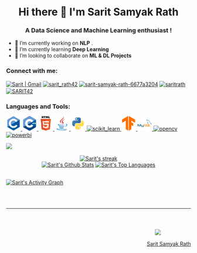 

<!--
**SARIT42/SARIT42** is a ✨ _special_ ✨ repository because its `README.md` (this file) appears on your GitHub profile.

Here are some ideas to get you started:

- 🔭 I’m currently working on ...
- 🌱 I’m currently learning ...
- 👯 I’m looking to collaborate on ...
- 🤔 I’m looking for help with ...
- 💬 Ask me about ...
- 📫 How to reach me: ...
- 😄 Pronouns: ...
- ⚡ Fun fact: ...
-->

<h1 align="center">Hi there 👋 I'm Sarit Samyak Rath </h1>
<h3 align="center">A Data Science and Machine Learning enthusiast !</h3>



- 🔭 I’m currently working on **NLP** .
- 🌱 I’m currently learning **Deep Learning**
- 👯 I’m looking to collaborate on **ML & DL Projects**


<h3 align="left">Connect with me:</h3>
<p align="left">
<a href="mailto:7381014411sarit@gmail.com"><img align="center" alt="Sarit | Gmail"  width="32px" height="27px" src="https://cdn.dribbble.com/users/2113992/screenshots/14510264/gmail_animation.gif"/></a>
<a href="https://twitter.com/sarit_rath42" target="blank"><img align="center" src="https://raw.githubusercontent.com/rahuldkjain/github-profile-readme-generator/master/src/images/icons/Social/twitter.svg" alt="sarit_rath42" height="30" width="40" /></a>
<a href="https://www.linkedin.com/in/sarit-samyak-rath-6677a3204/" target="blank"><img align="center" src="https://raw.githubusercontent.com/rahuldkjain/github-profile-readme-generator/master/src/images/icons/Social/linked-in-alt.svg" alt="sarit-samyak-rath-6677a3204" height="30" width="40" /></a>
<a href="https://www.instagram.com/saritrath/" target="blank"><img align="center" src="https://raw.githubusercontent.com/rahuldkjain/github-profile-readme-generator/master/src/images/icons/Social/instagram.svg" alt="saritrath" height="30" width="40" /></a>
<a href="https://leetcode.com/SARIT42/" target="blank"><img align="center" src="https://cdn.jsdelivr.net/npm/simple-icons@3.1.0/icons/leetcode.svg" alt="SARIT42" height="30" width="40" /></a> 
</p>

<h3 align="left">Languages and Tools:</h3>
<p align="left"> <a href="https://www.cprogramming.com/" target="_blank"> <img src="https://raw.githubusercontent.com/devicons/devicon/master/icons/c/c-original.svg" alt="c" width="40" height="40"/> </a> <a href="https://www.w3schools.com/cpp/" target="_blank"> <img src="https://raw.githubusercontent.com/devicons/devicon/master/icons/cplusplus/cplusplus-original.svg" alt="cplusplus" width="40" height="40"/> </a> <a href="https://www.w3.org/html/" target="_blank"> <img src="https://raw.githubusercontent.com/devicons/devicon/master/icons/html5/html5-original-wordmark.svg" alt="html5" width="40" height="40"/> </a> <a href="https://www.java.com" target="_blank"> <img src="https://raw.githubusercontent.com/devicons/devicon/master/icons/java/java-original.svg" alt="java" width="40" height="40"/> </a> <a href="https://www.python.org" target="_blank"> <img src="https://raw.githubusercontent.com/devicons/devicon/master/icons/python/python-original.svg" alt="python" width="40" height="40"/> </a> <a href="https://scikit-learn.org/" target="_blank"> <img src="https://upload.wikimedia.org/wikipedia/commons/0/05/Scikit_learn_logo_small.svg" alt="scikit_learn" width="40" height="40"/> </a> <a href="https://tensorflow.org/" target="_blank"> <img src="https://raw.githubusercontent.com/devicons/devicon/master/icons/tensorflow/tensorflow-original.svg" alt="tensorflow" width="40" height="40"/> </a> <a href="https://www.mysql.com/" target="_blank" rel="noreferrer"> <img src="https://raw.githubusercontent.com/devicons/devicon/master/icons/mysql/mysql-original-wordmark.svg" alt="mysql"  width="40px" height="40px"/> </a> <a href="https://opencv.org/" target="_blank" rel="noreferrer"> <img src="https://img.icons8.com/fluency/48/000000/opencv.png" alt="opencv"  width="40px" height="40px"/> </a> <a href="https://powerbi.microsoft.com/en-us/" target="_blank" rel="noreferrer"> <img src="https://cdn.jsdelivr.net/npm/simple-icons@3.1.0/icons/powerbi.svg" alt="powerbi"  width="40px" height="40px"/> </a> </p>


![](https://visitor-badge.laobi.icu/badge?page_id=SARIT42.SARIT42)   <br/>   
 <p align="center">
    <a href="https://github.com/SARIT42/github-readme-streak-stats">
        <img title="🔥 Get streak stats for your profile at git.io/streak-stats" alt="Sarit's streak" src="https://github-readme-streak-stats.herokuapp.com/?user=SARIT42&theme=synthwave&hide_border=true&stroke=0000&background=0D1117"/>
    </a>
  <br/>
    <a href="https://github.com/SARIT42/github-readme-stats"><img alt="Sarit's Github Stats" src="https://github-readme-stats.vercel.app/api?username=SARIT42&show_icons=true&count_private=true&theme=synthwave&hide_border=true&bg_color=0D1117" /></a>
  <a href="https://github.com/SARIT42/github-readme-stats"><img alt="Sarit's Top Languages" src="https://github-readme-stats.vercel.app/api/top-langs/?username=SARIT42&langs_count=8&count_private=true&layout=compact&theme=synthwave&hide_border=true&bg_color=0D1117" /></a>
  <br/>
  <!--<b>Note:</b> Top languages is only a metric of the languages my public code consists of and doesn't reflect experience or skill level.
  <br/>-->
<br/> 

<a href="https://github.com/SARIT42/github-readme-activity-graph"><img alt="Sarit's Activity Graph" src="https://activity-graph.herokuapp.com/graph?username=SARIT42&bg_color=0D1117&color=ef8539&line=E5289E&point=e2e9ec&hide_border=true" /></a> 

<br/>
<br/>


---

<div align="right" style="color:white">

#### Thanks for visiting 💚
![VisitorCount](https://profile-counter.glitch.me/SARIT42/count.svg)

🧉 From [Sarit Samyak Rath](https://github.com/SARIT42)

</div>
